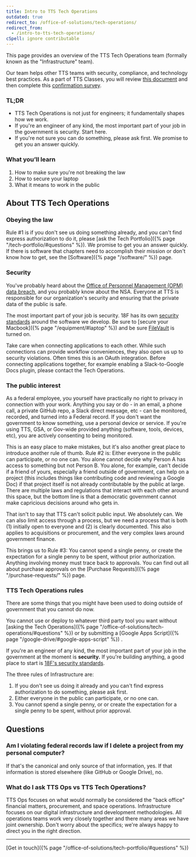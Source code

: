 ```yaml
---
title: Intro to TTS Tech Operations
outdated: true
redirect_to: /office-of-solutions/tech-operations/
redirect_from:
  - /intro-to-tts-tech-operations/
cSpell: ignore contributable
---
```


This page provides an overview of the TTS Tech Operations team (formally known as
the "Infrastructure" team).

Our team helps other TTS teams with security, compliance, and technology best
practices. As a part of TTS Classes, you will review
[this document](https://docs.google.com/document/d/1iQP1S_PbJyOaeTlPEpD9oxal3kgA0bb2YNYbN56fJSk/edit#)
and then complete this
[confirmation survey](https://goo.gl/forms/VP4Ci9Ed3r6UxG6H3).

### TL;DR

- TTS Tech Operations is not just for engineers; it fundamentally shapes how we
  work.
- If you're an engineer of any kind, the most important part of your job in the
  government is security. Start here.
- If you're not sure you can do something, please ask first. We promise to get
  you an answer quickly.

### What you’ll learn

1. How to make sure you're not breaking the law
2. How to secure your laptop
3. What it means to work in the public

## About TTS Tech Operations

### Obeying the law

Rule #1 is if you don't see us doing something already, and you can't find
express authorization to do it, please [ask the Tech
Portfolio]({% page "/tech-portfolio/#questions" %}). We promise to get you an
answer quickly. If there is software that chapters need to accomplish their
mission or don't know how to get, see the [Software]({% page "/software/" %})
page.

### Security

You've probably heard about the
[Office of Personnel Management (OPM) data breach](https://en.wikipedia.org/wiki/Office_of_Personnel_Management_data_breach),
and you probably know about the NSA. Everyone at TTS is responsible for our
organization's security and ensuring that the private data of the public is
safe.

The most important part of your job is security. 18F has its own
[security standards](https://pages.18f.gov/before-you-ship/security/) around the
software we develop. Be sure to [secure your
Macbook]({% page "/equipment/#laptop" %}) and be sure
[FileVault](https://support.apple.com/en-us/HT204837) is turned on.

Take care when connecting applications to each other. While such connections can
provide workflow conveniences, they also open us up to security violations.
Often times this is an OAuth integration. Before connecting applications
together, for example enabling a Slack-to-Google Docs plugin, please contact the
Tech Operations.

### The public interest

As a federal employee, you yourself have practically no right to privacy in
connection with your work. Anything you say or do - in an email, a phone call, a
private GitHub repo, a Slack direct message, etc - can be monitored, recorded,
and turned into a Federal record. If you don't want the government to know
something, use a personal device or service. If you're using TTS, GSA, or
Gov-wide provided anything (software, tools, devices, etc), you are actively
consenting to being monitored.

This is an easy place to make mistakes, but it's also another great place to
introduce another rule of thumb. Rule #2 is: Either everyone in the public can
participate, or no one can. You alone cannot decide why Person A has access to
something but not Person B. You alone, for example, can't decide if a friend of
yours, especially a friend outside of government, can help on a project (this
includes things like contributing code and reviewing a Google Doc) if that
project itself is not already contributable by the public at large. There are
multiple laws and regulations that interact with each other around this space, but the
bottom line is that a democratic government cannot make capricious decisions
around who gets in.

That isn't to say that TTS can't solicit public input. We absolutely can. We can
also limit access through a process, but we need a process that is both (1)
initially open to everyone and (2) is clearly documented. This also applies to
acquisitions or procurement, and the very complex laws around government
finance.

This brings us to Rule #3: You cannot spend a single penny, or create the
expectation for a single penny to be spent, without prior authorization.
Anything involving money must trace back to approvals. You can find out all
about purchase approvals on the [Purchase
Requests]({% page "/purchase-requests/" %}) page.

### TTS Tech Operations rules

There are some things that you might have been used to doing outside of
government that you cannot do now.

You cannot use or deploy to whatever third party tool you want without [asking
the Tech Operations]({% page "/office-of-solutions/tech-operations/#questions" %})
or by submitting a [Google Apps
Script]({% page "/google-drive/#google-apps-script" %}) .

If you're an engineer of any kind, the most important part of your job in the
government at the moment is **security.** If you're building anything, a good
place to start is
[18F's security standards](https://pages.18f.gov/before-you-ship/security/).

The three rules of Infrastructure are:

1. If you don't see us doing it already and you can't find express authorization
   to do something, please ask first.
2. Either everyone in the public can participate, or no one can.
3. You cannot spend a single penny, or or create the expectation for a single
   penny to be spent, without prior approval.

## Questions

### Am I violating federal records law if I delete a project from my personal computer?

If that's the canonical and only source of that information, yes. If that
information is stored elsewhere (like GitHub or Google Drive), no.

### What do I ask TTS Ops vs TTS Tech Operations?

TTS Ops focuses on what would normally be considered the "back office" financial
matters, procurement, and space operations. Infrastructure focuses on our
digital infrastructure and development methodologies. All operations teams work
very closely together and there many areas we have joint ownership. Don't worry
about the specifics; we're always happy to direct you in the right direction.

---

[Get in touch]({% page "/office-of-solutions/tech-portfolio/#questions" %})
